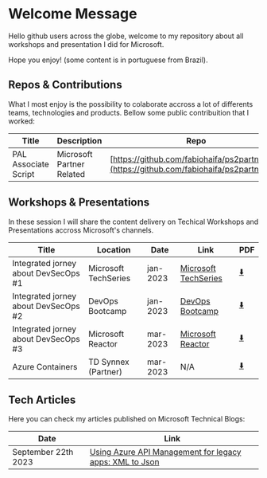 # Welcome Message

Hello github users across the globe, welcome to my repository about all workshops and presentation I did for Microsoft.

Hope you enjoy! (some content is in portuguese from Brazil).

## Repos & Contributions

What I most enjoy is the possibility to colaborate accross a lot of differents teams, technologies and products. Bellow some public contribuition that I worked:

| Title | Description | Repo |
| --------------- | --------------- | --------------- |
| PAL Associate Script | Microsoft Partner Related | [https://github.com/fabiohaifa/ps2partnerlink](https://github.com/fabiohaifa/ps2partnerlink) |

## Workshops & Presentations

In these session I will share the content delivery on Techical Workshops and Presentations accross Microsoft's channels.

| Title | Location | Date | Link | PDF
| --------------- | --------------- | --------------- | --------------- | --------------- |
| Integrated jorney about DevSecOps #1 | Microsoft TechSeries | jan-2023 | [Microsoft TechSeries](https://www.microsoft.com/pt-br/events-hub/brazil/azure-tech-series-jornada-integrada-devsecops/) |[:arrow_down:](/content/pdf/devsecops-presentation.pdf) |
| Integrated jorney about DevSecOps #2 | DevOps Bootcamp | jan-2023 | [DevOps Bootcamp](https://www.youtube.com/live/FezhOsv_1yM?feature=share) | [:arrow_down:](/content/pdf/devsecops-presentation.pdf) |
| Integrated jorney about DevSecOps #3 | Microsoft Reactor | mar-2023 | [Microsoft Reactor](https://www.youtube.com/live/pd08fUrpCw8?feature=share) | [:arrow_down:](/content/pdf/devsecops-presentation.pdf) |
| Azure Containers | TD Synnex (Partner) | mar-2023 | N/A | [:arrow_down:](/content/pdf/container-and-serveless-presentation.pdf) |

## Tech Articles

Here you can check my articles published on Microsoft Technical Blogs:

| Date | Link |
| --------------- | --------------- | 
| September 22th 2023 | [Using Azure API Management for legacy apps: XML to Json](https://aka.ms/explore-apim-transformation-xml-to-json)